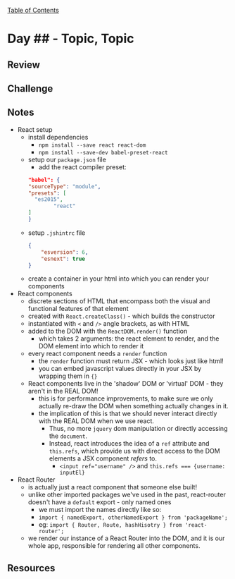 [Table of Contents](/README.md)

# Day ## - Topic, Topic

## Review

## Challenge

## Notes
- React setup
	- install dependencies
		- `npm install --save react react-dom`
		- `npm install --save-dev babel-preset-react`
	- setup our `package.json` file
		- add the react compiler preset:
		```json
		"babel": {
	    "sourceType": "module",
	    "presets": [
	      "es2015",
				"react"
	    ]
	  }
		```
	- setup `.jshintrc` file
		```json
		{
			"esversion": 6,
			"esnext": true
		}
		```
	- create a container in your html into which you can render your components
- React components
	- discrete sections of HTML that encompass both the visual and functional features of that element
	- created with `React.createClass()` - which builds the constructor
	- instantiated with `<` and `/>` angle brackets, as with HTML
	- added to the DOM with the `ReactDOM.render()` function
		- which takes 2 arguments: the react element to render, and the DOM element into which to render it
	- every react component needs a `render` function
		- the `render` function must return JSX - which looks just like html!
		- you can embed javascript values directly in your JSX by wrapping them in `{}`
	- React components live in the 'shadow' DOM or 'virtual' DOM - they aren't in the REAL DOM!
		- this is for performance improvements, to make sure we only actually re-draw the DOM when something actually changes in it.
		- the implication of this is that we should never interact directly with the REAL DOM when we use react.
			-	Thus, no more `jquery` dom manipulation or directly accessing the `document`.
			- Instead, react introduces the idea of a `ref` attribute and `this.refs`, which provide us with direct access to the DOM elements a JSX component _refers_ to.
				- `<input ref="username" />` and `this.refs === {username: inputEl}`
- React Router
	- is actually just a react component that someone else built!
	- unlike other imported packages we've used in the past, react-router doesn't have a `default` export - only named ones
		- we must import the names directly like so:
		- `import { namedExport, otherNamedExport } from 'packageName';`
		- eg: `import { Router, Route, hashHisotry } from 'react-router';`
	- we render our instance of a React Router into the DOM, and it is our whole app, responsible for rendering all other components.

## Resources
